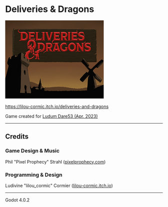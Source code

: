 # Deliveries & Dragons

![](Cover.png)

https://lilou-cormic.itch.io/deliveries-and-dragons

Game created for [Ludum Dare53 (Apr. 2023)](https://ldjam.com/events/ludum-dare/53/deliveries-dragons)

---

## Credits

### Game Design & Music

Phil "Pixel Prophecy" Strahl ([pixelprophecy.com](https://pixelprophecy.com/))

### Programming & Design

Ludivine "lilou_cormic" Cormier ([lilou-cormic.itch.io](https://lilou-cormic.itch.io/))

---

Godot 4.0.2
